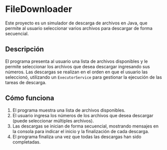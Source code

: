 # FileDownloader

Este proyecto es un simulador de descarga de archivos en Java, que permite al usuario seleccionar varios archivos para descargar de forma secuencial.

## Descripción

El programa presenta al usuario una lista de archivos disponibles y le permite seleccionar los archivos que desea descargar ingresando sus números. Las descargas se realizan en el orden en que el usuario las seleccionó, utilizando un `ExecutorService` para gestionar la ejecución de las tareas de descarga.

## Cómo funciona

1. El programa muestra una lista de archivos disponibles.
2. El usuario ingresa los números de los archivos que desea descargar (puede seleccionar múltiples archivos).
3. Las descargas se inician de forma secuencial, mostrando mensajes en la consola para indicar el inicio y la finalización de cada descarga.
4. El programa finaliza una vez que todas las descargas han sido completadas.
